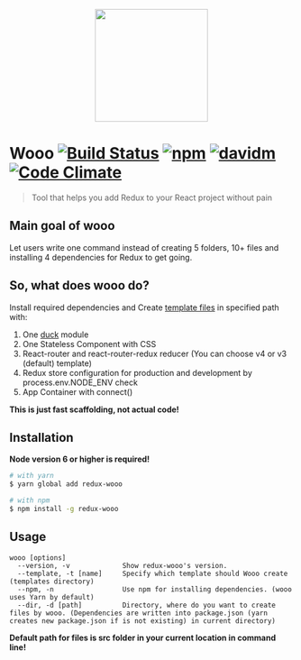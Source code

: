 <p align="center">
  <img title="" src="https://kocisov.github.io/wooo/static/deer.svg" alt="" width="200" />
</p>

# Wooo [![Build Status](https://travis-ci.org/Kocisov/wooo.svg?branch=master)](https://travis-ci.org/Kocisov/wooo) [![npm](https://img.shields.io/npm/v/redux-wooo.svg)](http://npmjs.com/redux-wooo) [![davidm](https://david-dm.org/kocisov/wooo.svg)](https://david-dm.org/kocisov/wooo) [![Code Climate](https://codeclimate.com/github/Kocisov/wooo/badges/gpa.svg)](https://codeclimate.com/github/Kocisov/wooo)
> Tool that helps you add Redux to your React project without pain

## Main goal of wooo
Let users write one command instead of creating 5 folders, 10+ files and installing 4 dependencies for Redux to get going.

## So, what does wooo do?
Install required dependencies and Create [template files](https://github.com/Kocisov/wooo/tree/master/templates/react-router-4) in specified path with:
  1. One [duck](https://github.com/erikras/ducks-modular-redux) module
  2. One Stateless Component with CSS
  3. React-router and react-router-redux reducer (You can choose v4 or v3 (default) template)
  4. Redux store configuration for production and development by process.env.NODE_ENV check
  5. App Container with connect()

**This is just fast scaffolding, not actual code!**

## Installation
**Node version 6 or higher is required!**
```bash
# with yarn
$ yarn global add redux-wooo

# with npm
$ npm install -g redux-wooo
```

## Usage
```
wooo [options]
  --version, -v             Show redux-wooo's version.
  --template, -t [name]     Specify which template should Wooo create (templates directory)
  --npm, -n                 Use npm for installing dependencies. (wooo uses Yarn by default)
  --dir, -d [path]          Directory, where do you want to create files by wooo. (Dependencies are written into package.json (yarn creates new package.json if is not existing) in current directory)
```

**Default path for files is src folder in your current location in command line!**
